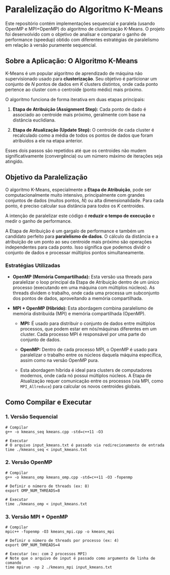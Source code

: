 
# Paralelização do Algoritmo K-Means

Este repositório contém implementações sequencial e paralela (usando OpenMP e MPI+OpenMP) do algoritmo de clusterização K-Means. O projeto foi desenvolvido com o objetivo de analisar e comparar o ganho de performance (speedup) obtido com diferentes estratégias de paralelismo em relação à versão puramente sequencial.

## Sobre a Aplicação: O Algoritmo K-Means

K-Means é um popular algoritmo de aprendizado de máquina não supervisionado usado para **clusterização**. Seu objetivo é particionar um conjunto de $N$ pontos de dados em $K$ clusters distintos, onde cada ponto pertence ao cluster com o centroide (ponto médio) mais próximo.

O algoritmo funciona de forma iterativa em duas etapas principais:

1.  **Etapa de Atribuição (Assignment Step):** Cada ponto de dado é associado ao centroide mais próximo, geralmente com base na distância euclidiana.
    
2.  **Etapa de Atualização (Update Step):** O centroide de cada cluster é recalculado como a média de todos os pontos de dados que foram atribuídos a ele na etapa anterior.
    

Esses dois passos são repetidos até que os centroides não mudem significativamente (convergência) ou um número máximo de iterações seja atingido.

## Objetivo da Paralelização

O algoritmo K-Means, especialmente a **Etapa de Atribuição**, pode ser computacionalmente muito intensivo, principalmente com grandes conjuntos de dados (muitos pontos, $N$) ou alta dimensionalidade. Para cada ponto, é preciso calcular sua distância para _todos_ os $K$ centroides.

A intenção de paralelizar este código é **reduzir o tempo de execução** e medir o ganho de performance.

A Etapa de Atribuição é um gargalo de performance e também um candidato perfeito para **paralelismo de dados**. O cálculo da distância e a atribuição de um ponto ao seu centroide mais próximo são operações independentes para cada ponto. Isso significa que podemos dividir o conjunto de dados e processar múltiplos pontos simultaneamente.

### Estratégias Utilizadas

-   **OpenMP (Memória Compartilhada):** Esta versão usa threads para paralelizar o loop principal da Etapa de Atribuição dentro de um único processo (executando em uma máquina com múltiplos núcleos). As threads dividem o trabalho, onde cada uma processa um subconjunto dos pontos de dados, aproveitando a memória compartilhada.
    
-   **MPI + OpenMP (Híbrido):** Esta abordagem combina paralelismo de memória distribuída (MPI) e memória compartilhada (OpenMP).
    
    -   **MPI:** É usado para distribuir o conjunto de dados entre múltiplos processos, que podem estar em nós/máquinas diferentes em um cluster. Cada processo MPI é responsável por uma parte do conjunto de dados.
        
    -   **OpenMP:** Dentro de cada processo MPI, o OpenMP é usado para paralelizar o trabalho entre os núcleos daquela máquina específica, assim como na versão OpenMP pura.
        
    -   Esta abordagem híbrida é ideal para clusters de computadores modernos, onde cada nó possui múltiplos núcleos. A Etapa de Atualização requer comunicação entre os processos (via MPI, como `MPI_Allreduce`) para calcular os novos centroides globais.
        

## Como Compilar e Executar

### 1. Versão Sequencial

```
# Compilar
g++ -o kmeans_seq kmeans.cpp -std=c++11 -O3

# Executar
# O arquivo input_kmeans.txt é passado via redirecionamento de entrada
time ./kmeans_seq < input_kmeans.txt

```

### 2. Versão OpenMP

```
# Compilar
g++ -o kmeans_omp kmeans_omp.cpp -std=c++11 -O3 -fopenmp

# Definir o número de threads (ex: 8)
export OMP_NUM_THREADS=8

# Executar
time ./kmeans_omp < input_kmeans.txt

```

### 3. Versão MPI + OpenMP

```
# Compilar
mpic++ -fopenmp -O3 kmeans_mpi.cpp -o kmeans_mpi

# Definir o número de threads por processo (ex: 4)
export OMP_NUM_THREADS=4

# Executar (ex: com 2 processos MPI)
# Note que o arquivo de input é passado como argumento de linha de comando
time mpirun -np 2 ./kmeans_mpi input_kmeans.txt

```

